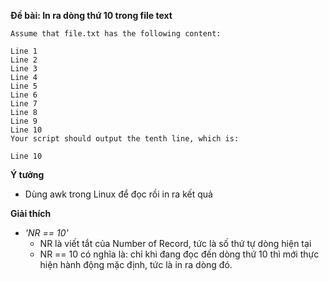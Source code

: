 **Đề bài: In ra dòng thứ 10 trong file text**
```
Assume that file.txt has the following content:

Line 1
Line 2
Line 3
Line 4
Line 5
Line 6
Line 7
Line 8
Line 9
Line 10
Your script should output the tenth line, which is:

Line 10
```
**Ý tưởng**
- Dùng awk trong Linux để đọc rồi in ra kết quả

**Giải thích**
- *'NR == 10'*
  - NR là viết tắt của Number of Record, tức là số thứ tự dòng hiện tại
  - NR == 10 có nghĩa là: chỉ khi đang đọc đến dòng thứ 10 thì mới thực hiện hành động mặc định, tức là in ra dòng đó.
